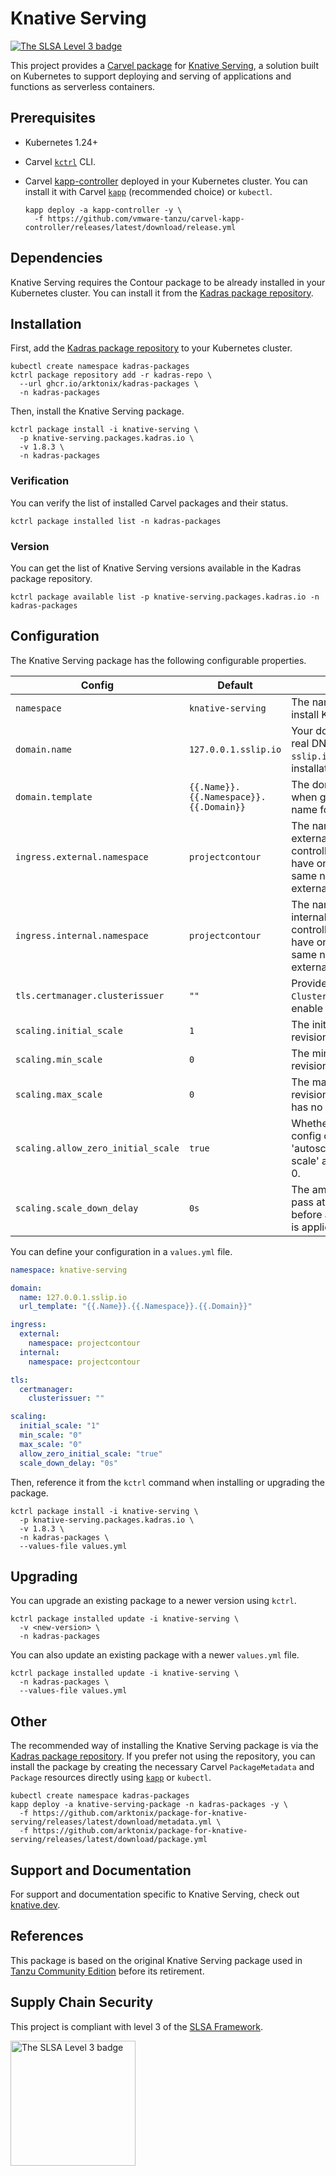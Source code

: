 # Knative Serving

<a href="https://slsa.dev/spec/v0.1/levels"><img src="https://slsa.dev/images/gh-badge-level3.svg" alt="The SLSA Level 3 badge"></a>

This project provides a [Carvel package](https://carvel.dev/kapp-controller/docs/latest/packaging) for [Knative Serving](https://knative.dev/docs/serving), a solution built on Kubernetes to support deploying and serving of applications and functions as serverless containers.

## Prerequisites

* Kubernetes 1.24+
* Carvel [`kctrl`](https://carvel.dev/kapp-controller/docs/latest/install/#installing-kapp-controller-cli-kctrl) CLI.
* Carvel [kapp-controller](https://carvel.dev/kapp-controller) deployed in your Kubernetes cluster. You can install it with Carvel [`kapp`](https://carvel.dev/kapp/docs/latest/install) (recommended choice) or `kubectl`.

  ```shell
  kapp deploy -a kapp-controller -y \
    -f https://github.com/vmware-tanzu/carvel-kapp-controller/releases/latest/download/release.yml
  ```

## Dependencies

Knative Serving requires the Contour package to be already installed in your Kubernetes cluster. You can install it
from the [Kadras package repository](https://github.com/arktonix/kadras-packages).

## Installation

First, add the [Kadras package repository](https://github.com/arktonix/kadras-packages) to your Kubernetes cluster.

  ```shell
  kubectl create namespace kadras-packages
  kctrl package repository add -r kadras-repo \
    --url ghcr.io/arktonix/kadras-packages \
    -n kadras-packages
  ```

Then, install the Knative Serving package.

  ```shell
  kctrl package install -i knative-serving \
    -p knative-serving.packages.kadras.io \
    -v 1.8.3 \
    -n kadras-packages
  ```

### Verification

You can verify the list of installed Carvel packages and their status.

  ```shell
  kctrl package installed list -n kadras-packages
  ```

### Version

You can get the list of Knative Serving versions available in the Kadras package repository.

  ```shell
  kctrl package available list -p knative-serving.packages.kadras.io -n kadras-packages
  ```

## Configuration

The Knative Serving package has the following configurable properties.

| Config | Default | Description |
|-------|-------------------|-------------|
| `namespace` | `knative-serving` | The namespace where to install Knative Serving. |
| `domain.name` | `127.0.0.1.sslip.io` | Your domain name. Either a real DNS name or else use `sslip.io` or `nip.io` for local installations. |
| `domain.template` | `{{.Name}}.{{.Namespace}}.{{.Domain}}` | The domain template to use when generating the DNS name for new services. |
| `ingress.external.namespace` | `projectcontour` | The namespace where the external Contour Ingress controller is installed. If you have only one, configure the same namespace for both external and internal. |
| `ingress.internal.namespace` | `projectcontour` | The namespace where the internal Contour Ingress controller is installed. If you have only one, configure the same namespace for both external and internal. |
| `tls.certmanager.clusterissuer` | `""` | Provide a Cert Manager `ClusterIssuer` if you want to enable auto-TLS. Optional. |
| `scaling.initial_scale` | `1` | The initial target scale of a revision after creation. |
| `scaling.min_scale` | `0` | The minimum scale of a revision. |
| `scaling.max_scale` | `0` | The maximum scale of a revision. If set to 0, the revision has no maximum scale. |
| `scaling.allow_zero_initial_scale` | `true` | Whether either the initial_scale config or the 'autoscaling.knative.dev/initial-scale' annotation can be set to 0. |
| `scaling.scale_down_delay` | `0s` | The amount of time that must pass at reduced concurrency before a scale down decision is applied. If 0s, no delay. |

You can define your configuration in a `values.yml` file.

  ```yaml
  namespace: knative-serving

  domain:
    name: 127.0.0.1.sslip.io
    url_template: "{{.Name}}.{{.Namespace}}.{{.Domain}}"

  ingress:
    external:
      namespace: projectcontour
    internal:
      namespace: projectcontour

  tls:
    certmanager:
      clusterissuer: ""

  scaling:
    initial_scale: "1"
    min_scale: "0"
    max_scale: "0"
    allow_zero_initial_scale: "true"
    scale_down_delay: "0s"
  ```

Then, reference it from the `kctrl` command when installing or upgrading the package.

  ```shell
  kctrl package install -i knative-serving \
    -p knative-serving.packages.kadras.io \
    -v 1.8.3 \
    -n kadras-packages \
    --values-file values.yml
  ```

## Upgrading

You can upgrade an existing package to a newer version using `kctrl`.

  ```shell
  kctrl package installed update -i knative-serving \
    -v <new-version> \
    -n kadras-packages
  ```

You can also update an existing package with a newer `values.yml` file.

  ```shell
  kctrl package installed update -i knative-serving \
    -n kadras-packages \
    --values-file values.yml
  ```

## Other

The recommended way of installing the Knative Serving package is via the [Kadras package repository](https://github.com/arktonix/kadras-packages). If you prefer not using the repository, you can install the package by creating the necessary Carvel `PackageMetadata` and `Package` resources directly using [`kapp`](https://carvel.dev/kapp/docs/latest/install) or `kubectl`.

  ```shell
  kubectl create namespace kadras-packages
  kapp deploy -a knative-serving-package -n kadras-packages -y \
    -f https://github.com/arktonix/package-for-knative-serving/releases/latest/download/metadata.yml \
    -f https://github.com/arktonix/package-for-knative-serving/releases/latest/download/package.yml
  ```

## Support and Documentation

For support and documentation specific to Knative Serving, check out [knative.dev](https://knative.dev).

## References

This package is based on the original Knative Serving package used in [Tanzu Community Edition](https://github.com/vmware-tanzu/community-edition) before its retirement.

## Supply Chain Security

This project is compliant with level 3 of the [SLSA Framework](https://slsa.dev).

<img src="https://slsa.dev/images/SLSA-Badge-full-level3.svg" alt="The SLSA Level 3 badge" width=200>
